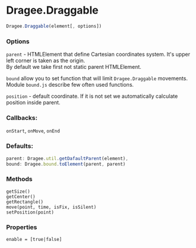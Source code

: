 # Dragee.Draggable

```javascript
Dragee.Draggable(element[, options])
```

### Options

`parent` - HTMLElement that define Cartesian coordinates system. It's upper left corner is taken as the origin.     
By default we take first not static parent HTMLElement.  

`bound` allow you to set function that will limit `Dragee.Draggable` movements.  
Module `bound.js` describe few often used functions.  

`position` - default coordinate. If it is not set we automatically calculate position inside parent.  

### Callbacks:

`onStart`, `onMove`, `onEnd`  

### Defaults:

```javascript
parent: Dragee.util.getDafaultParent(element),
bound: Dragee.bound.toElement(parent, parent)
```

### Methods

`getSize()`    
`getCenter()`   
`getRectangle()`    
`move(point, time, isFix, isSilent)`    
`setPosition(point)`    

### Properties

`enable = [true|false]` 
